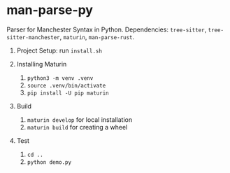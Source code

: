 # man-parse-py

Parser for Manchester Syntax in Python.
Dependencies: `tree-sitter`, `tree-sitter-manchester`, `maturin`, `man-parse-rust`.

1. Project Setup: run `install.sh` 

2. Installing Maturin

    1. `python3 -m venv .venv`
    2. `source .venv/bin/activate`
    3. `pip install -U pip maturin`

3. Build
    1. `maturin develop` for local installation
    2. `maturin build` for creating a wheel

4. Test
    1. `cd ..`
    2. `python demo.py`


